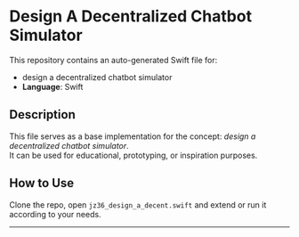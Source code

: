 # Design A Decentralized Chatbot Simulator

This repository contains an auto-generated Swift file for:

- design a decentralized chatbot simulator
- **Language**: Swift

## Description

This file serves as a base implementation for the concept: *design a decentralized chatbot simulator*.  
It can be used for educational, prototyping, or inspiration purposes.

## How to Use

Clone the repo, open `jz36_design_a_decent.swift` and extend or run it according to your needs.

---


